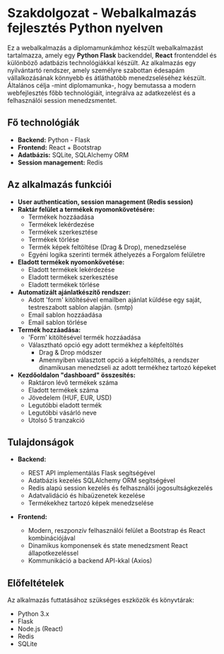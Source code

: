 # Szakdolgozat - Webalkalmazás fejlesztés Python nyelven

Ez a webalkalmazás a diplomamunkámhoz készült webalkalmazást tartalmazza, amely egy **Python Flask** backenddel, **React** frontenddel és különböző adatbázis technológiákkal készült. 
Az alkalmazás egy nyilvántartó rendszer, amely személyre szabottan édesapám vállalkozásának könnyebb és átláthatóbb menedzseléséhez készült.
Általános célja -mint diplomamunka-, hogy bemutassa a modern webfejlesztés főbb technológiáit, integrálva az adatkezelést és a felhasználói session menedzsmentet.

## Fő technológiák

- **Backend:** Python - Flask
- **Frontend:** React + Bootstrap
- **Adatbázis:** SQLite, SQLAlchemy ORM
- **Session management:** Redis

## Az alkalmazás funkciói
- **User authentication, session management (Redis session)** 
- **Raktár felület a termékek nyomonkövetésére:** 
  - Termékek hozzáadása
  - Termékek lekérdezése
  - Termékek szerkesztése
  - Termékek törlése
  - Termék képek feltöltése (Drag & Drop), menedzselése
  - Egyéni logika szerinti termék áthelyezés a Forgalom felületre
- **Eladott termékek nyomonkövetése:**
  - Eladott termékek lekérdezése
  - Eladott termékek szerkesztése
  - Eladott termékek törlése
- **Automatizált ajánlatkészítő rendszer:**
  - Adott 'form' kitöltésével emailben ajánlat küldése egy saját, testreszabott sablon alapján. (smtp)
  - Email sablon hozzáadása
  - Email sablon törlése
- **Termék hozzáadása:**
  - 'Form' kitöltésével termék hozzáadása
  - Választható opció egy adott termékhez a képfeltöltés
    - Drag & Drop módszer
    - Amennyiben választott opció a képfeltöltés, a rendszer dinamikusan menedzseli az adott termékhez tartozó képeket
- **Kezdőoldalon "dashboard" összesítés:**
  - Raktáron lévő termékek száma
  - Eladott termékek száma
  - Jövedelem (HUF, EUR, USD)
  - Legutóbbi eladott termék
  - Legutóbbi vásárló neve
  - Utolsó 5 tranzakció

## Tulajdonságok

- **Backend:** 
  - REST API implementálás Flask segítségével
  - Adatbázis kezelés SQLAlchemy ORM segítségével
  - Redis alapú session kezelés és felhasználói jogosultságkezelés
  - Adatvalidáció és hibaüzenetek kezelése
  - Termékekhez tartozó képek menedzselése
  
- **Frontend:**
  - Modern, reszponzív felhasználói felület a Bootstrap és React kombinációjával
  - Dinamikus komponensek és state menedzsment React állapotkezeléssel
  - Kommunikáció a backend API-kkal (Axios)

## Előfeltételek

Az alkalmazás futtatásához szükséges eszközök és könyvtárak:

- Python 3.x
- Flask
- Node.js (React)
- Redis
- SQLite
